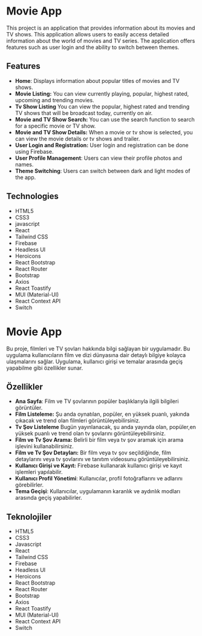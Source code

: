 # Movie App

This project is an application that provides information about its movies and TV shows. This application allows users to easily access detailed information about the world of movies and TV series. The application offers features such as user login and the ability to switch between themes.

## Features

- **Home**: Displays information about popular titles of movies and TV shows.
- **Movie Listing:** You can view currently playing, popular, highest rated, upcoming and trending movies.
- **Tv Show Listing** You can view the popular, highest rated and trending TV shows that will be broadcast today, currently on air.
- **Movie and TV Show Search:** You can use the search function to search for a specific movie or TV show.
- **Movie and TV Show Details:** When a movie or tv show is selected, you can view the movie details or tv shows and trailer.
- **User Login and Registration:** User login and registration can be done using Firebase.
- **User Profile Management**: Users can view their profile photos and names.
- **Theme Switching**: Users can switch between dark and light modes of the app.

## Technologies

- HTML5
- CSS3
- javascript
- React
- Tailwind CSS
- Firebase
- Headless UI
- Heroicons
- React Bootstrap
- React Router
- Bootstrap
- Axios
- React Toastify
- MUI (Material-UI)
- React Context API
- Switch

# Movie App

Bu proje, filmleri ve TV şovları hakkında bilgi sağlayan bir uygulamadır. Bu uygulama kullanıcıların film ve dizi dünyasına dair detaylı bilgiye kolayca ulaşmalarını sağlar. Uygulama, kullanıcı girişi ve temalar arasında geçiş yapabilme gibi özellikler sunar.

## Özellikler

- **Ana Sayfa**: Film ve TV şovlarının popüler başlıklarıyla ilgili bilgileri görüntüler.
- **Film Listeleme:** Şu anda oynatılan, popüler, en yüksek puanlı, yakında çıkacak ve trend olan filmleri görüntüleyebilirsiniz.
- **Tv Şov Listeleme** Bugün yayınlanacak, şu anda yayında olan, popüler,en yüksek puanlı ve trend olan tv şovlarını görüntüleyebilirsiniz.
- **Film ve Tv Şov Arama:** Belirli bir film veya tv şov aramak için arama işlevini kullanabilirsiniz.
- **Film ve Tv Şov Detayları:** Bir film veya tv şov seçildiğinde, film detaylarını veya tv şovlarını ve tanıtım videosunu görüntüleyebilirsiniz.
- **Kullanıcı Girişi ve Kayıt:** Firebase kullanarak kullanıcı girişi ve kayıt işlemleri yapılabilir.
- **Kullanıcı Profil Yönetimi**: Kullanıcılar, profil fotoğraflarını ve adlarını görebilirler.
- **Tema Geçişi**: Kullanıcılar, uygulamanın karanlık ve aydınlık modları arasında geçiş yapabilirler.

## Teknolojiler

- HTML5
- CSS3
- Javascript
- React
- Tailwind CSS
- Firebase
- Headless UI
- Heroicons
- React Bootstrap
- React Router
- Bootstrap
- Axios
- React Toastify
- MUI (Material-UI)
- React Context API
- Switch
